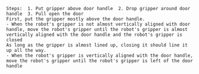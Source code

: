 
    Steps:  1. Put gripper above door handle  2. Drop gripper around door handle  3. Pull open the door
    First, put the gripper mostly above the door handle. 
    - When the robot's gripper is not almost vertically aligned with door handle, move the robot's gripper until the robot's gripper is almost vertically aligned with the door handle and the robot's gripper is closed
    As long as the gripper is almost lined up, closing it should line it up all the way. 
    - When the robot's gripper is vertically aligned with the door handle, move the robot's gripper until the robot's gripper is left of the door handle